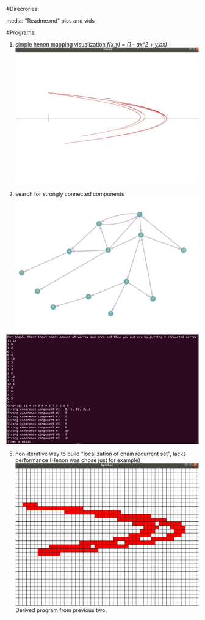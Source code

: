 #Direcrories:

media: "Readme.md" pics and vids

#Programs:

1. simple henon mapping visualization
	*f(x,y) = (1 - ax^2 + y,bx)*
![henon](./media/henon.png)

2. search for strongly connected components
![graph](./media/graph.png)

![graph_out](./media/graph_output.png)

5. non-iterative way to build "localization of chain recurrent set", lacks performance
(Henon was chose just for example)
![local](./media/local.png)
Derived program from previous two.